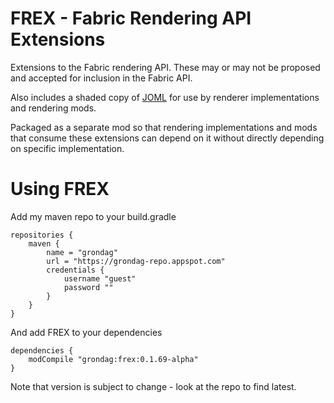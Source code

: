 # FREX - Fabric Rendering API Extensions

Extensions to the Fabric rendering API.  These may or may not be proposed and accepted for inclusion in the Fabric API.  

Also includes a shaded copy of [JOML](https://github.com/JOML-CI/JOML) for use by renderer implementations and rendering mods.

Packaged as a separate mod so that rendering implementations and mods that consume these extensions can
depend on it without directly depending on specific implementation.

# Using FREX

Add my maven repo to your build.gradle

```
repositories {
    maven {
    	name = "grondag"
    	url = "https://grondag-repo.appspot.com"
    	credentials {
            username "guest"
            password ""
		}
    }
}
```

And add FREX to your dependencies

```
dependencies {
	modCompile "grondag:frex:0.1.69-alpha"
}
```

Note that version is subject to change - look at the repo to find latest.
